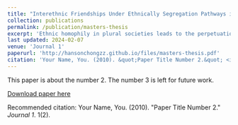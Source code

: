 ```yaml
---
title: "Interethnic Friendships Under Ethnically Segregation Pathways in Education: The Case of Malaysia"
collection: publications
permalink: /publication/masters-thesis
excerpt: 'Ethnic homophily in plural societies leads to the perpetuation of social inequalities and unresolved ethnic tensions. The Contact Hypothesis posits that intergroup contact can reduce prejudice and improve ethnic relations. This paper examines the associations between intergroup contact in national schools, the lack thereof in ethnic-exclusive education institutions, and the extent of homophily in the friendship networks of Malaysian university students. Malaysia offers a unique context to study ethnic relations in a plural society due to ethnic segregation in education pathways. Utilising moderation analysis of the ethnic homophily terms in an egocentric exponential random graph model (ERGM), I find evidence that attending national secondary schools is associated with lower levels of ethnic homophily in university friendship network. I find no evidence to support the claim that attending ethnic- exclusive education institutions amplify ethnic homophily. These findings suggest that friendship formation at the university is affected by experiences in both primary and secondary school, implying that contact effects are enduring.'
last updated: 2024-02-07
venue: 'Journal 1'
paperurl: 'http://hansonchongzz.github.io/files/masters-thesis.pdf'
citation: 'Your Name, You. (2010). &quot;Paper Title Number 2.&quot; <i>Journal 1</i>. 1(2).'
---
```

This paper is about the number 2. The number 3 is left for future work.

[Download paper here](http://hansonchongzz.github.io/files/masters-thesis.pdf)

Recommended citation: Your Name, You. (2010). "Paper Title Number 2." <i>Journal 1</i>. 1(2).
